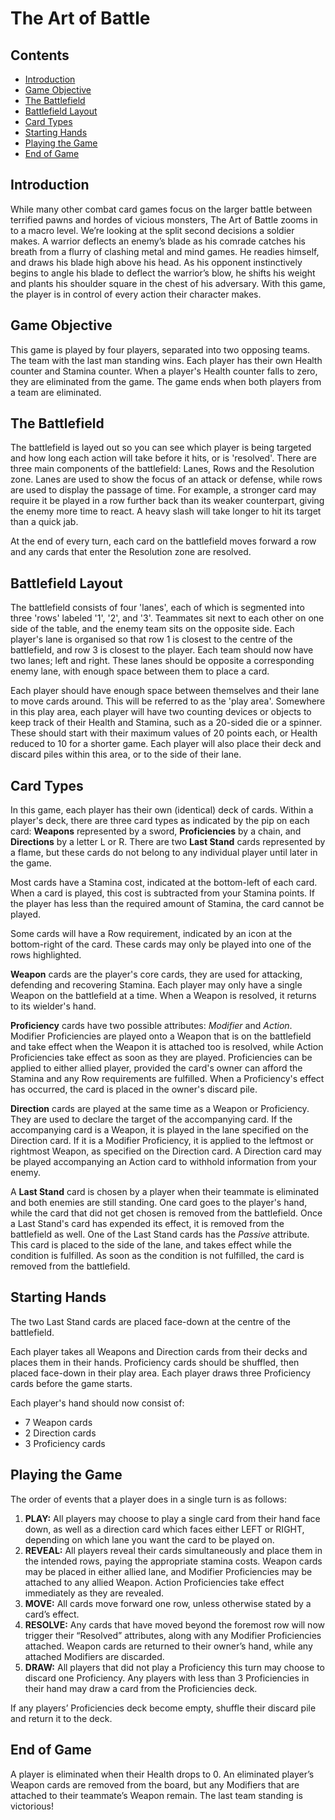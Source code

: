 # The Art of Battle

## Contents
  - [Introduction](#introduction)
  - [Game Objective](#game-objective)
  - [The Battlefield](#the-battlefield)
  - [Battlefield Layout](#battlefield-layout)
  - [Card Types](#card-types)
  - [Starting Hands](#starting-hands)
  - [Playing the Game](#playing-the-game)
  - [End of Game](#end-of-game)


## Introduction
While many other combat card games focus on the larger battle between terrified pawns and hordes of vicious monsters, The Art of Battle zooms in to a macro level. We’re looking at the split second decisions a soldier makes. A warrior deflects an enemy’s blade as his comrade catches his breath from a flurry of clashing metal and mind games. He readies himself, and draws his blade high above his head. As his opponent instinctively begins to angle his blade to deflect the warrior’s blow, he shifts his weight and plants his shoulder square in the chest of his adversary. With this game, the player is in control of every action their character makes.  

## Game Objective
This game is played by four players, separated into two opposing teams. The team with the last man standing wins. Each player has their own Health counter and Stamina counter. When a player's Health counter falls to zero, they are eliminated from the game. The game ends when both players from a team are eliminated.

## The Battlefield
The battlefield is layed out so you can see which player is being targeted and how long each action will take before it hits, or is 'resolved'. There are three main components of the battlefield: Lanes, Rows and the Resolution zone. Lanes are used to show the focus of an attack or defense, while rows are used to display the passage of time. For example, a stronger card may require it be played in a row further back than its weaker counterpart, giving the enemy more time to react. A heavy slash will take longer to hit its target than a quick jab.

 At the end of every turn, each card on the battlefield moves forward a row and any cards that enter the Resolution zone are resolved.

## Battlefield Layout
The battlefield consists of four 'lanes', each of which is segmented into three 'rows' labeled '1', '2', and '3'. Teammates sit next to each other on one side of the table, and the enemy team sits on the opposite side. Each player's lane is organised so that row 1 is closest to the centre of the battlefield, and row 3 is closest to the player. Each team should now have two lanes; left and right. These lanes should be opposite a corresponding enemy lane, with enough space between them to place a card.  

Each player should have enough space between themselves and their lane to move cards around. This will be referred to as the 'play area'. Somewhere in this play area, each player will have two counting devices or objects to keep track of their Health and Stamina, such as a 20-sided die or a spinner. These should start with their maximum values of 20 points each, or Health reduced to 10 for a shorter game. Each player will also place their deck and discard piles within this area, or to the side of their lane.


## Card Types
In this game, each player has their own (identical) deck of cards. Within a player's deck, there are three card types as indicated by the pip on each card: **Weapons** represented by a sword, **Proficiencies** by a chain, and **Directions** by a letter L or R. There are two **Last Stand** cards represented by a flame, but these cards do not belong to any individual player until later in the game. 

Most cards have a Stamina cost, indicated at the bottom-left of each card. When a card is played, this cost is subtracted from your Stamina points. If the player has less than the required amount of Stamina, the card cannot be played.

Some cards will have a Row requirement, indicated by an icon at the bottom-right of the card. These cards may only be played into one of the rows highlighted.

**Weapon** cards are the player's core cards, they are used for attacking, defending and recovering Stamina. Each player may only have a single Weapon on the battlefield at a time. When a Weapon is resolved, it returns to its wielder's hand.

**Proficiency** cards have two possible attributes: *Modifier* and *Action*. Modifier Proficiencies are played onto a Weapon that is on the battlefield and take effect when the Weapon it is attached too is resolved, while Action Proficiencies take effect as soon as they are played. Proficiencies can be applied to either allied player, provided the card's owner can afford the Stamina and any Row requirements are fulfilled. When a Proficiency's effect has occurred, the card is placed in the owner's discard pile.

**Direction** cards are played at the same time as a Weapon or Proficiency. They are used to declare the target of the accompanying card. If the accompanying card is a Weapon, it is played in the lane specified on the Direction card. If it is a Modifier Proficiency, it is applied to the leftmost or rightmost Weapon, as specified on the Direction card. A Direction card may be played accompanying an Action card to withhold information from your enemy.

A **Last Stand** card is chosen by a player when their teammate is eliminated and both enemies are still standing. One card goes to the player's hand, while the card that did not get chosen is removed from the battlefield. Once a Last Stand's card has expended its effect, it is removed from the battlefield as well. One of the Last Stand cards has the *Passive* attribute. This card is placed to the side of the lane, and takes effect while the condition is fulfilled. As soon as the condition is not fulfilled, the card is removed from the battlefield.

## Starting Hands
The two Last Stand cards are placed face-down at the centre of the battlefield.

Each player takes all Weapons and Direction cards from their decks and places them in their hands. Proficiency cards should be shuffled, then placed face-down in their play area. Each player draws three Proficiency cards before the game starts.

Each player's hand should now consist of:
* 7 Weapon cards
* 2 Direction cards
* 3 Proficiency cards

## Playing the Game
The order of events that a player does in a single turn is as follows:
1.	**PLAY:** All players may choose to play a single card from their hand face down, as well as a direction card which faces either LEFT or RIGHT, depending on which lane you want the card to be played on.
2.	**REVEAL:** All players reveal their cards simultaneously and place them in the intended rows, paying the appropriate stamina costs. Weapon cards may be placed in either allied lane, and Modifier Proficiencies may be attached to any allied Weapon. Action Proficiencies take effect immediately as they are revealed.
3.	**MOVE:** All cards move forward one row, unless otherwise stated by a card’s effect. 
4.	**RESOLVE:** Any cards that have moved beyond the foremost row will now trigger their “Resolved” attributes, along with any Modifier Proficiencies attached. Weapon cards are returned to their owner’s hand, while any attached Modifiers are discarded.
5.	**DRAW:** All players that did not play a Proficiency this turn may choose to discard one Proficiency. Any players with less than 3 Proficiencies in their hand may draw a card from the Proficiencies deck.

If any players’ Proficiencies deck become empty, shuffle their discard pile and return it to the deck.

## End of Game
A player is eliminated when their Health drops to 0. An eliminated player’s Weapon cards are removed from the board, but any Modifiers that are attached to their teammate’s Weapon remain. The last team standing is victorious!
